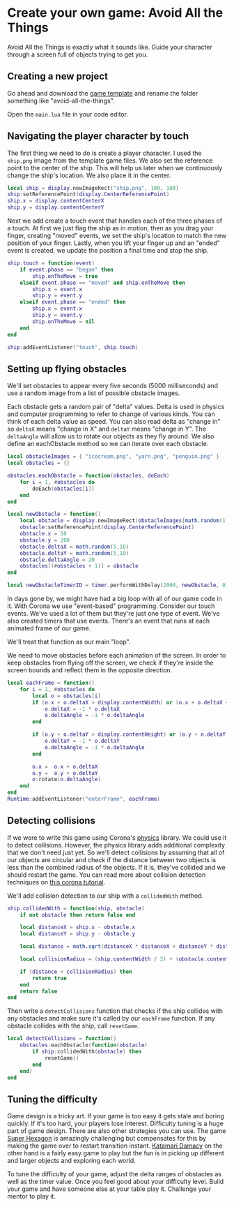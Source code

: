 # Create your own game: Avoid All the Things

Avoid All the Things is exactly what it sounds like. Guide your character
through a screen full of objects trying to get you.

## Creating a new project

Go ahead and download the [game template][template] and rename the folder
something like "avoid-all-the-things".

Open the `main.lua` file in your code editor.

## Navigating the player character by touch

The first thing we need to do is create a player character. I used the
`ship.png` image from the template game files. We also set the reference point
to the center of the ship. This will help us later when we continuously change
the ship's location. We also place it in the center.

```lua
local ship = display.newImageRect("ship.png", 100, 100)
ship:setReferencePoint(display.CenterReferencePoint)
ship.x = display.contentCenterX
ship.y = display.contentCenterY
```

Next we add create a touch event that handles each of the three phases of a
touch. At first we just flag the ship as in motion, then as you drag your
finger, creating "moved" events, we set the ship's location to match the new
position of your finger. Lastly, when you lift your finger up and an "ended"
event is created, we update the position a final time and stop the ship.

```lua
ship.touch = function(event)
	if event.phase == "began" then
		ship.onTheMove = true
	elseif event.phase == "moved" and ship.onTheMove then
		ship.x = event.x
		ship.y = event.y
	elseif event.phase == "ended" then
		ship.x = event.x
		ship.y = event.y
		ship.onTheMove = nil
	end
end

ship:addEventListener("touch", ship.touch)
```

## Setting up flying obstacles

We'll set obstacles to appear every five seconds (5000 milliseconds) and use a
random image from a list of possible obstacle images.

Each obstacle gets a random pair of "delta" values. Delta is used in physics and
computer programming to refer to change of various kinds. You can think of each
delta value as speed. You can also read delta as "change in" so `deltaX` means
"change in X" and `deltaY` means "change in Y". The `deltaAngle` will allow us
to rotate our objects as they fly around. We also define an eachObstacle method
so we can iterate over each obstacle.

```lua
local obstacleImages = { "icecream.png", "yarn.png", "penguin.png" }
local obstacles = {}

obstacles.eachObstacle = function(obstacles, doEach)
	for i = 1, #obstacles do
		doEach(obstacles[i])
	end
end

local newObstacle = function()
	local obstacle = display.newImageRect(obstacleImages[math.random(1, #obstacleImages)], 50, 50)
	obstacle:setReferencePoint(display.CenterReferencePoint)
	obstacle.x = 50
	obstacle.y = 200
	obstacle.deltaX = math.random(5,10)
	obstacle.deltaY = math.random(5,10)
	obstacle.deltaAngle = 20
	obstacles[(#obstacles + 1)] = obstacle
end

local newObstacleTimerID = timer.performWithDelay(2000, newObstacle, 0)
```

In days gone by, we might have had a big loop with all of our game code in it.
With Corona we use "event-based" programming. Consider our touch events. We've
used a lot of them but they're just one type of event. We've also created timers
that use events. There's an event that runs at each animated frame of our game.

We'll treat that function as our main "loop".

We need to move obstacles before each animation of the screen. In order to keep
obstacles from flying off the screen, we check if they're inside the screen
bounds and reflect them in the opposite direction.

```lua
local eachFrame = function()
	for i = 1, #obstacles do
		local o = obstacles[i]
		if (o.x + o.deltaX > display.contentWidth) or (o.x + o.deltaX < 0) then
			o.deltaX = -1 * o.deltaX
			o.deltaAngle = -1 * o.deltaAngle
		end

		if (o.y + o.deltaY > display.contentHeight) or (o.y + o.deltaY < 0) then
			o.deltaY = -1 * o.deltaY
			o.deltaAngle = -1 * o.deltaAngle
		end

		o.x =  o.x + o.deltaX
		o.y =  o.y + o.deltaY
		o:rotate(o.deltaAngle)
	end
end
Runtime:addEventListener("enterFrame", eachFrame)
```

## Detecting collisions

If we were to write this game using Corona's [physics][] library. We could use
it to detect collisions. However, the physics library adds additional complexity
that we don't need just yet. So we'll detect collisions by assuming that all of
our objects are circular and check if the distance between two objects is less
than the combined radius of the objects. If it is, they've collided and we
should restart the game. You can read more about collision detection techniques
on [this corona tutorial][corona collisions].


We'll add collision detection to our ship with a `collidedWith` method.

```lua
ship.collidedWith = function(ship, obstacle)
	if not obstacle then return false end

	local distanceX = ship.x - obstacle.x
	local distanceY = ship.y - obstacle.y

	local distance = math.sqrt(distanceX * distanceX + distanceY * distanceY)

	local collisionRadius = (ship.contentWidth / 2) + (obstacle.contentWidth / 2)

	if (distance < collisionRadius) then
		return true
	end
	return false
end
```

Then write a `detectCollisions` function that checks if the ship collides with
any obstacles and make sure it's called by our `eachFrame` function. If any
obstacle collides with the ship, call `resetGame`.

```lua
local detectCollisions = function()
	obstacles:eachObstacle(function(obstacle)
		if ship:collidedWith(obstacle) then
			resetGame()
		end
	end)
end
```

## Tuning the difficulty

Game design is a tricky art. If your game is too easy it gets stale and boring
quickly. If it's too hard, your players lose interest. Difficulty tuning is a
huge part of game design. There are also other strategies you can use. The game
[Super Hexagon][] is amazingly challenging but compensates for this by making
the game over to restart transition instant. [Katamari Damacy][] on the other
hand is a fairly easy game to play but the fun is in picking up different and
larger objects and exploring each world.

To tune the difficulty of your game, adjust the delta ranges of obstacles as
well as the timer value. Once you feel good about your difficulty level. Build
your game and have someone else at your table play it. Challenge your mentor to
play it.

[template]: https://github.com/CoderDojoSV/corona-game-template/archive/master.zip
[physics]: http://docs.coronalabs.com/api/library/physics/index.html
[corona collisions]: http://www.coronalabs.com/blog/2013/07/23/tutorial-non-physics-collision-detection/
[Super Hexagon]: http://superhexagon.com/
[Katamari Damacy]: https://en.wikipedia.org/wiki/Katamari_damacy
